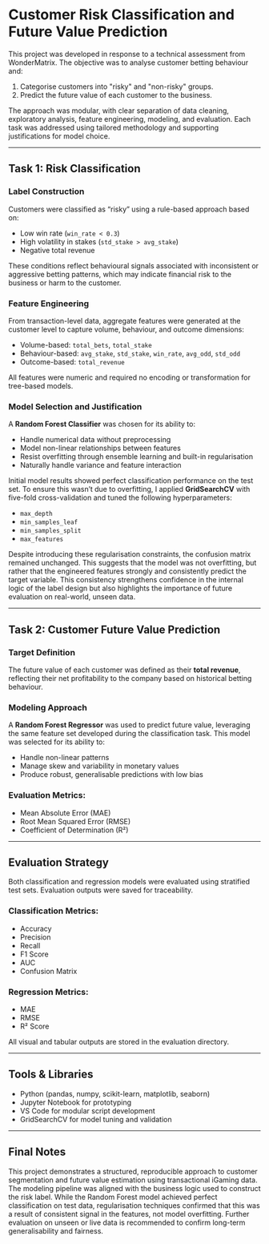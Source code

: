 # Customer Risk Classification and Future Value Prediction

This project was developed in response to a technical assessment from WonderMatrix. The objective was to analyse customer betting behaviour and:

1. Categorise customers into "risky" and "non-risky" groups.
2. Predict the future value of each customer to the business.

The approach was modular, with clear separation of data cleaning, exploratory analysis, feature engineering, modeling, and evaluation. Each task was addressed using tailored methodology and supporting justifications for model choice.

---

## Task 1: Risk Classification

### Label Construction

Customers were classified as “risky” using a rule-based approach based on:
- Low win rate (`win_rate < 0.3`)
- High volatility in stakes (`std_stake > avg_stake`)
- Negative total revenue

These conditions reflect behavioural signals associated with inconsistent or aggressive betting patterns, which may indicate financial risk to the business or harm to the customer.

### Feature Engineering

From transaction-level data, aggregate features were generated at the customer level to capture volume, behaviour, and outcome dimensions:
- Volume-based: `total_bets`, `total_stake`
- Behaviour-based: `avg_stake`, `std_stake`, `win_rate`, `avg_odd`, `std_odd`
- Outcome-based: `total_revenue`

All features were numeric and required no encoding or transformation for tree-based models.

### Model Selection and Justification

A **Random Forest Classifier** was chosen for its ability to:
- Handle numerical data without preprocessing
- Model non-linear relationships between features
- Resist overfitting through ensemble learning and built-in regularisation
- Naturally handle variance and feature interaction

Initial model results showed perfect classification performance on the test set. To ensure this wasn’t due to overfitting, I applied **GridSearchCV** with five-fold cross-validation and tuned the following hyperparameters:
- `max_depth`
- `min_samples_leaf`
- `min_samples_split`
- `max_features`

Despite introducing these regularisation constraints, the confusion matrix remained unchanged. This suggests that the model was not overfitting, but rather that the engineered features strongly and consistently predict the target variable. This consistency strengthens confidence in the internal logic of the label design but also highlights the importance of future evaluation on real-world, unseen data.

---

## Task 2: Customer Future Value Prediction

### Target Definition

The future value of each customer was defined as their **total revenue**, reflecting their net profitability to the company based on historical betting behaviour.

### Modeling Approach

A **Random Forest Regressor** was used to predict future value, leveraging the same feature set developed during the classification task. This model was selected for its ability to:
- Handle non-linear patterns
- Manage skew and variability in monetary values
- Produce robust, generalisable predictions with low bias

### Evaluation Metrics:
- Mean Absolute Error (MAE)
- Root Mean Squared Error (RMSE)
- Coefficient of Determination (R²)

---

## Evaluation Strategy

Both classification and regression models were evaluated using stratified test sets. Evaluation outputs were saved for traceability.

### Classification Metrics:
- Accuracy
- Precision
- Recall
- F1 Score
- AUC
- Confusion Matrix

### Regression Metrics:
- MAE
- RMSE
- R² Score

All visual and tabular outputs are stored in the evaluation directory.

---

## Tools & Libraries

- Python (pandas, numpy, scikit-learn, matplotlib, seaborn)
- Jupyter Notebook for prototyping
- VS Code for modular script development
- GridSearchCV for model tuning and validation

---

## Final Notes

This project demonstrates a structured, reproducible approach to customer segmentation and future value estimation using transactional iGaming data. The modeling pipeline was aligned with the business logic used to construct the risk label. While the Random Forest model achieved perfect classification on test data, regularisation techniques confirmed that this was a result of consistent signal in the features, not model overfitting. Further evaluation on unseen or live data is recommended to confirm long-term generalisability and fairness.
